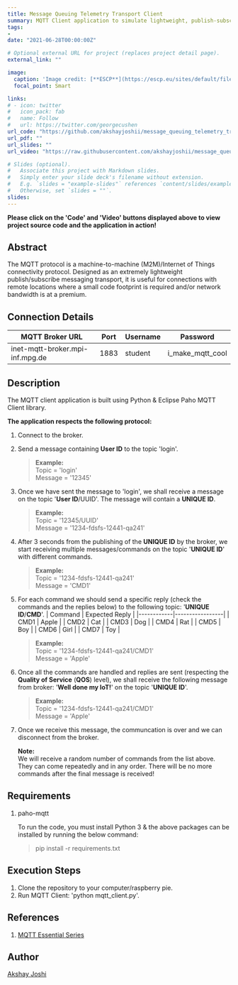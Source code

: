 ```yaml
---
title: Message Queuing Telemetry Transport Client
summary: MQTT Client application to simulate lightweight, publish-subscribe network protocol for IoT/Edge devices.
tags:
- 
date: "2021-06-28T00:00:00Z"

# Optional external URL for project (replaces project detail page).
external_link: ""

image:
  caption: 'Image credit: [**ESCP**](https://escp.eu/sites/default/files/inline-images/Chairs/chair-internet-of-things/IoT-Internet-of-Things-Chair-logo-ESCP-Business-School.jpg)'
  focal_point: Smart

links:
# - icon: twitter
#   icon_pack: fab
#   name: Follow
#   url: https://twitter.com/georgecushen
url_code: "https://github.com/akshayjoshii/message_queuing_telemetry_transport"
url_pdf: ""
url_slides: ""
url_video: "https://raw.githubusercontent.com/akshayjoshii/message_queuing_telemetry_transport/master/assets/simulation_1.gif"

# Slides (optional).
#   Associate this project with Markdown slides.
#   Simply enter your slide deck's filename without extension.
#   E.g. `slides = "example-slides"` references `content/slides/example-slides.md`.
#   Otherwise, set `slides = ""`.
slides: 
---
```


**Please click on the 'Code' and 'Video' buttons displayed above to view project source code and the application in action!**

## Abstract  

The MQTT protocol is a machine-to-machine (M2M)/Internet of Things connectivity protocol. Designed as an extremely lightweight publish/subscribe messaging transport, it is useful for connections with remote locations where a small code footprint is required and/or network bandwidth is at a premium.

## Connection Details

|   MQTT Broker URL | Port  | Username  |   Password    |
|-------------------|-------|-----------|---------------|
|   inet-mqtt-broker.mpi-inf.mpg.de |   1883    |   student |   i_make_mqtt_cool    |

## Description

The MQTT client application is built using Python & Eclipse Paho MQTT Client library.

**The application respects the following protocol:**

1. Connect to the broker.
2. Send a message containing **User ID** to the topic 'login'.
    > **Example:**  
    >   Topic = 'login'  
    >   Message = '12345'

3. Once we have sent the message to 'login', we shall receive a message on the topic '**User ID**/UUID'. The message will contain a **UNIQUE ID**.
    > **Example:**  
    >   Topic = '12345/UUID'  
    >   Message = '1234-fdsfs-12441-qa241'

4. After 3 seconds from the publishing of the **UNIQUE ID** by the broker, we start receiving multiple messages/commands on the topic '**UNIQUE ID**' with different commands.
    > **Example:**  
    >   Topic = '1234-fdsfs-12441-qa241'  
    >   Message = 'CMD1'

5. For each command we should send a specific reply (check the commands and the replies below) to the following topic: '**UNIQUE ID**/**CMD**'.
   |   Command  | Expected Reply  |
   |------------|-----------------|
   |    CMD1    |   Apple   |
   |    CMD2    |   Cat |
   |    CMD3    |   Dog |
   |    CMD4    |   Rat |
   |    CMD5    |   Boy |
   |    CMD6    |   Girl    |
   |    CMD7    |   Toy |

    > **Example:**  
    >   Topic = '1234-fdsfs-12441-qa241/CMD1'  
    >   Message = 'Apple'

6. Once all the commands are handled and replies are sent (respecting the **Quality of Service** (**QOS**) level), we shall receive the following message from broker: '**Well done my IoT!**' on the topic '**UNIQUE ID**'.
   > **Example:**  
    >   Topic = '1234-fdsfs-12441-qa241/CMD1'  
    >   Message = 'Apple'

7. Once we receive this message, the communcation is over and we can disconnect from the broker.

   **Note:**  
   We will receive a random number of commands from the list above. They can come repeatedly and in any order. There will be no more commands after the final message is received!  

## Requirements

1. paho-mqtt

    To run the code, you must install Python 3 & the above packages can be installed by running the below command:  
    > pip install -r requirements.txt

## Execution Steps

1. Clone the repository to your computer/raspberry pie.
2. Run MQTT Client: 'python mqtt_client.py'.

## References

   1. [MQTT Essential Series](https://www.hivemq.com/mqtt-essentials/)

## Author

[Akshay Joshi](https://akshayjoshi.tech)
